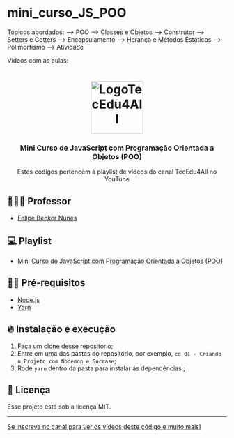 # mini_curso_JS_POO

Tópicos abordados: --> POO --> Classes e Objetos --> Construtor --> Setters e Getters --> Encapsulamento --> Herança e Métodos Estáticos --> Polimorfismo --> Atividade

Vídeos com as aulas: 


<h1 align="center">
  <img alt="LogoTecEdu4All" src="http://materiaisaulas.tecedu4all.com.br/canal/logo.png" width="120px" />
</h1>

<h3 align="center">
  Mini Curso de JavaScript com Programação Orientada a Objetos (POO)
</h3>

<p align="center">Estes códigos pertencem à playlist de vídeos do canal TecEdu4All no YouTube</p> 


## 👨🏼‍💻 Professor

- [Felipe Becker Nunes](https://github.com/nunesfb)

## 💻 Playlist

- [Mini Curso de JavaScript com Programação Orientada a Objetos (POO)](https://www.youtube.com/playlist?list=PL2hDwB8DzXGPLRgUFggWskMJApzdojsL0)

## ✋🏻 Pré-requisitos

- [Node.js](https://nodejs.org/en/)
- [Yarn](https://classic.yarnpkg.com/lang/en/)

## 🔥 Instalação e execução

1. Faça um clone desse repositório;
2. Entre em uma das pastas do repositório, por exemplo, `cd 01 - Criando o Projeto com Nodemon e Sucrase`;
3. Rode `yarn` dentro da pasta para instalar as dependências ;

## 📝 Licença

Esse projeto está sob a licença MIT. 

---

[Se inscreva no canal para ver os vídeos deste código e muito mais!](https://www.youtube.com/channel/UClIDejJoLMKCfXKEyi5ZTWQ)

